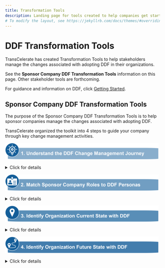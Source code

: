 ```yaml
---
title: Transformation Tools
description: Landing page for tools created to help companies get started with DDF and providing change management support
# To modify the layout, see https://jekyllrb.com/docs/themes/#overriding-theme-defaults
---
```

# DDF Transformation Tools

TransCelerate has created Transformation Tools to help stakeholders manage the changes associated with adopting DDF in their organizations. 

See the **Sponsor Company DDF Transformation Tools** information on this page. Other stakeholder tools are forthcoming.  

For guidance and information on DDF, click [Getting Started](getting-started.md). 

## Sponsor Company DDF Transformation Tools
The purpose of the Sponsor Company DDF Transformation Tools is to help sponsor companies manage the changes associated with adopting DDF.   

TransCelerate organized the toolkit into 4 steps to guide your company through key change management activities.

<img src="media\images\Toolkit Step 1.png" width=500>
<p></p>
<details>
<summary>Click for details</summary>
<p></p>
<table>
 <thead>
  <tr>
   <th>Topic</th>
   <th>Description</th>
  </tr>
  <tr>
   <td><strong>Purpose</strong></td>
   <td>Understand the stages toward adopting DDF to help create a potential roadmap toward a future state with DDF</td>
  </tr>
  <tr>
   <td><strong>Outcome</strong></td>
   <td>Clear understanding of the Change Management Journey</td>
  </tr>
  <tr>
   <td><strong>Action Steps</strong></td>
   <td>Click <a target="_blank" href="https://github.com/transcelerate/ddf-home/blob/main/documents/DDF%20Change%20Management%20journey.pdf">here</a> for the Change Management Journey</td>
  </tr>
 </thead>
</table>
<p></p>
</details>
<p></p>

<img src="media\images\Toolkit Step 2.png" width=500>
<p></p>
<details>
<summary>Click for details</summary>
<p></p>
<table>
 <thead>
  <tr>
   <th>Topic</th>
   <th>Description</th>
  </tr>
  <tr>
   <td><strong>Purpose</strong></td>
   <td>Identify and match organizational functional areas to DDF personas</td>
  </tr>
  <tr>
   <td><strong>Outcome</strong></td>
   <td>Understand which of your organization's functional areas are impacted by adopting DDF</td>
  </tr>
  <tr>
   <td><strong>Action Steps</strong></td>
   <td>Click <a target="_blank" href="https://github.com/transcelerate/ddf-home/blob/main/documents/DDF%20Persona%20Infographic.pdf">here</a> for the DDF Personas: Sponsor Company Edition</td>
  </tr>
 </thead>
</table>
<p></p>
</details>
<p></p>

<img src="media\images\Toolkit Step 3.png" width=500>

<p></p>
<details>
<summary>Click for details</summary>
<p></p>
<table>
 <thead>
  <tr>
   <th>Topic</th>
   <th>Description</th>
  </tr>
  <tr>
   <td><strong>Purpose</strong></td>
   <td>Determine the current state of your organization on the DDF Change Management Journey</td>
  </tr>
  <tr>
   <td><strong>Outcome</strong></td>
   <td>Obtain a clear understanding of where your organization aligns to on the DDF Change Management Journey</td>
  </tr>
  <tr>
   <td><strong>Action Steps</strong></td>
   <td>Click here for an Organization Self-Assessment</td>
  </tr>
 </thead>
</table>
<p></p>
</details>
<p></p>

<img src="media\images\Toolkit Step 4.png" width=500>

<p></p>
<details>
<summary>Click for details</summary>
<p></p>
<table>
 <thead>
  <tr>
   <th>Topic</th>
   <th>Description</th>
  </tr>
  <tr>
   <td><strong>Purpose</strong></td>
   <td>Determine your organization's future state involving DDF</td>
  </tr>
  <tr>
   <td><strong>Outcome</strong></td>
   <td>Develop a high level roadmap for your organization regarding DDF</td>
  </tr>
  <tr>
   <td><strong>Action Steps</strong></td>
   <td>Use the DDF Change Management Journey and Current State information to create a future state roadmap</td>
  </tr>
 </thead>
</table>
<p></p>
</details>
<p></p>
